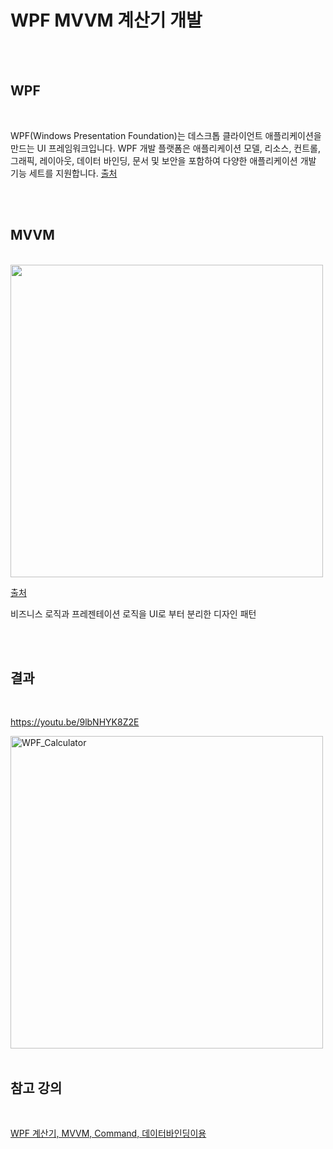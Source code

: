 # WPF MVVM 계산기 개발

<br>
<br>

 ## WPF
 
 <br>
 
  WPF(Windows Presentation Foundation)는 데스크톱 클라이언트 애플리케이션을 만드는 UI 프레임워크입니다. WPF 개발 플랫폼은 애플리케이션 모델, 리소스, 컨트롤, 그래픽, 레이아웃, 데이터 바인딩, 문서 및 보안을 포함하여 다양한 애플리케이션 개발 기능 세트를 지원합니다.  [출처](https://docs.microsoft.com/ko-kr/visualstudio/designers/getting-started-with-wpf?view=vs-2019)
 
 <br>
<br>

 ## MVVM
 
 <br>
 
<img src="https://upload.wikimedia.org/wikipedia/commons/thumb/8/87/MVVMPattern.png/750px-MVVMPattern.png" width="500"/>

<br>

[출처](https://ko.wikipedia.org/wiki/%EB%AA%A8%EB%8D%B8-%EB%B7%B0-%EB%B7%B0%EB%AA%A8%EB%8D%B8)

비즈니스 로직과 프레젠테이션 로직을 UI로 부터 분리한 디자인 패턴
 
 <br>
<br>

## 결과
 
 <br>
 
 https://youtu.be/9lbNHYK8Z2E
 
 <img alt="WPF_Calculator" src="https://user-images.githubusercontent.com/31186176/106384761-e2f62000-640f-11eb-835b-05519cedc300.gif" width="500"/>
 
 <br>
<br>

## 참고 강의
 
 <br>
 
 [WPF 계산기, MVVM, Command, 데이터바인딩이용](https://www.youtube.com/watch?v=K3v-A5d2fNI)
 
 <br>
